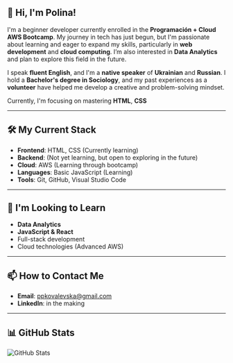 ## 👋 Hi, I'm Polina!

I'm a beginner developer currently enrolled in the **Programación + Cloud AWS Bootcamp**. My journey in tech has just begun, but I'm passionate about learning and eager to expand my skills, particularly in **web development** and **cloud computing**. I’m also interested in **Data Analytics** and plan to explore this field in the future.

I speak **fluent English**, and I'm a **native speaker** of **Ukrainian** and **Russian**. I hold a **Bachelor's degree in Sociology**, and my past experiences as a **volunteer** have helped me develop a creative and problem-solving mindset. 

Currently, I'm focusing on mastering **HTML**, **CSS**

---

## 🛠 My Current Stack

- **Frontend**: HTML, CSS (Currently learning)
- **Backend**: (Not yet learning, but open to exploring in the future)
- **Cloud**: AWS (Learning through bootcamp)
- **Languages**: Basic JavaScript (Learning)
- **Tools**: Git, GitHub, Visual Studio Code

---

## 🌱 I'm Looking to Learn

- **Data Analytics**
- **JavaScript & React**
- Full-stack development
- Cloud technologies (Advanced AWS)

---

## 📫 How to Contact Me

- **Email**: [ppkovalevska@gmail.com](mailto:ppkovalevska@gmail.com)
- **LinkedIn**: in the making

---

## 📊 GitHub Stats

![GitHub Stats](https://github-readme-stats.vercel.app/api?username=kovalevskapolina&show_icons=true&count_private=true&hide_title=true&theme=radical)
